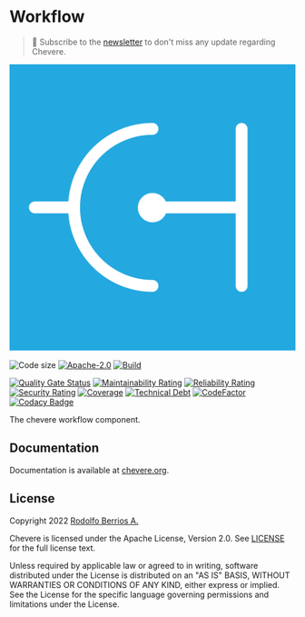 # Workflow

> 🔔 Subscribe to the [newsletter](https://newsletter.chevereto.com/subscription?f=gTmksA6763vPCG763763kYCOTgWu6Kx4BPohVDY97aHddrqis6B763cHay8dhtmMKlI6r3vUfGREZmSvDNNGj3MlrRJV7A) to don't miss any update regarding Chevere.

![Chevere](LOGO.svg)

![Code size](https://img.shields.io/github/languages/code-size/chevere/workflow?style=flat-square) [![Apache-2.0](https://img.shields.io/github/license/chevere/workflow?style=flat-square)](LICENSE) [![Build](https://img.shields.io/github/workflow/status/chevere/workflow/Test?style=flat-square)](https://github.com/chevere/workflow/actions)

[![Quality Gate Status](https://sonarcloud.io/api/project_badges/measure?project=chevere_workflow&metric=alert_status)](https://sonarcloud.io/dashboard?id=chevere_workflow) [![Maintainability Rating](https://sonarcloud.io/api/project_badges/measure?project=chevere_workflow&metric=sqale_rating)](https://sonarcloud.io/dashboard?id=chevere_workflow) [![Reliability Rating](https://sonarcloud.io/api/project_badges/measure?project=chevere_workflow&metric=reliability_rating)](https://sonarcloud.io/dashboard?id=chevere_workflow) [![Security Rating](https://sonarcloud.io/api/project_badges/measure?project=chevere_workflow&metric=security_rating)](https://sonarcloud.io/dashboard?id=chevere_workflow) [![Coverage](https://sonarcloud.io/api/project_badges/measure?project=chevere_workflow&metric=coverage)](https://sonarcloud.io/dashboard?id=chevere_workflow) [![Technical Debt](https://sonarcloud.io/api/project_badges/measure?project=chevere_workflow&metric=sqale_index)](https://sonarcloud.io/dashboard?id=chevere_workflow) [![CodeFactor](https://www.codefactor.io/repository/github/chevere/workflow/badge)](https://www.codefactor.io/repository/github/chevere/workflow) [![Codacy Badge](https://app.codacy.com/project/badge/Grade/9e33004e8791436f9e7e39093f3fd5e4)](https://www.codacy.com/gh/chevere/workflow/dashboard)

The chevere workflow component.

## Documentation

Documentation is available at [chevere.org](https://chevere.org/).

## License

Copyright 2022 [Rodolfo Berrios A.](https://rodolfoberrios.com/)

Chevere is licensed under the Apache License, Version 2.0. See [LICENSE](LICENSE) for the full license text.

Unless required by applicable law or agreed to in writing, software distributed under the License is distributed on an "AS IS" BASIS, WITHOUT WARRANTIES OR CONDITIONS OF ANY KIND, either express or implied. See the License for the specific language governing permissions and limitations under the License.
